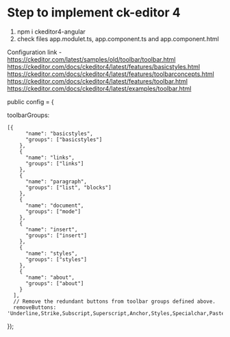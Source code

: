 # Step to implement ck-editor 4

1. npm i ckeditor4-angular
2. check files app.modulet.ts, app.component.ts and app.component.html

Configuration link - https://ckeditor.com/latest/samples/old/toolbar/toolbar.html
https://ckeditor.com/docs/ckeditor4/latest/features/basicstyles.html
https://ckeditor.com/docs/ckeditor4/latest/features/toolbarconcepts.html
https://ckeditor.com/docs/ckeditor4/latest/features/toolbar.html
https://ckeditor.com/docs/ckeditor4/latest/examples/toolbar.html

  public config = {
  
 toolbarGroups:
 
	[{		
	      "name": "basicstyles",
          "groups": ["basicstyles"]
        },
        {
          "name": "links",
          "groups": ["links"]
        },
        {
          "name": "paragraph",
          "groups": ["list", "blocks"]
        },
        {
          "name": "document",
          "groups": ["mode"]
        },
        {
          "name": "insert",
          "groups": ["insert"]
        },
        {
          "name": "styles",
          "groups": ["styles"]
        },
        {
          "name": "about",
          "groups": ["about"]
        }
      ],
      // Remove the redundant buttons from toolbar groups defined above.
      removeButtons: 'Underline,Strike,Subscript,Superscript,Anchor,Styles,Specialchar,PasteFromWord'
  });

